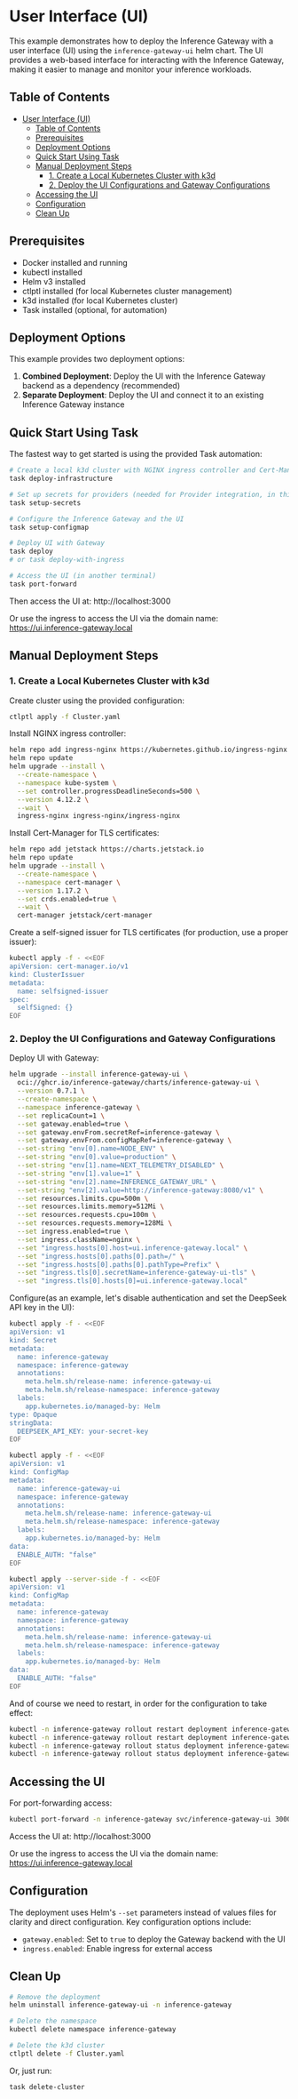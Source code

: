 # User Interface (UI)

This example demonstrates how to deploy the Inference Gateway with a user interface (UI) using the `inference-gateway-ui` helm chart. The UI provides a web-based interface for interacting with the Inference Gateway, making it easier to manage and monitor your inference workloads.

## Table of Contents

- [User Interface (UI)](#user-interface-ui)
  - [Table of Contents](#table-of-contents)
  - [Prerequisites](#prerequisites)
  - [Deployment Options](#deployment-options)
  - [Quick Start Using Task](#quick-start-using-task)
  - [Manual Deployment Steps](#manual-deployment-steps)
    - [1. Create a Local Kubernetes Cluster with k3d](#1-create-a-local-kubernetes-cluster-with-k3d)
    - [2. Deploy the UI Configurations and Gateway Configurations](#2-deploy-the-ui-configurations-and-gateway-configurations)
  - [Accessing the UI](#accessing-the-ui)
  - [Configuration](#configuration)
  - [Clean Up](#clean-up)

## Prerequisites

- Docker installed and running
- kubectl installed
- Helm v3 installed
- ctlptl installed (for local Kubernetes cluster management)
- k3d installed (for local Kubernetes cluster)
- Task installed (optional, for automation)

## Deployment Options

This example provides two deployment options:

1. **Combined Deployment**: Deploy the UI with the Inference Gateway backend as a dependency (recommended)
2. **Separate Deployment**: Deploy the UI and connect it to an existing Inference Gateway instance

## Quick Start Using Task

The fastest way to get started is using the provided Task automation:

```bash
# Create a local k3d cluster with NGINX ingress controller and Cert-Manager
task deploy-infrastructure

# Set up secrets for providers (needed for Provider integration, in this case we will use DeepSeek)
task setup-secrets

# Configure the Inference Gateway and the UI
task setup-configmap

# Deploy UI with Gateway
task deploy
# or task deploy-with-ingress

# Access the UI (in another terminal)
task port-forward
```

Then access the UI at:
http://localhost:3000

Or use the ingress to access the UI via the domain name:
https://ui.inference-gateway.local

## Manual Deployment Steps

### 1. Create a Local Kubernetes Cluster with k3d

Create cluster using the provided configuration:

```bash
ctlptl apply -f Cluster.yaml
```

Install NGINX ingress controller:

```bash
helm repo add ingress-nginx https://kubernetes.github.io/ingress-nginx
helm repo update
helm upgrade --install \
  --create-namespace \
  --namespace kube-system \
  --set controller.progressDeadlineSeconds=500 \
  --version 4.12.2 \
  --wait \
  ingress-nginx ingress-nginx/ingress-nginx
```

Install Cert-Manager for TLS certificates:

```bash
helm repo add jetstack https://charts.jetstack.io
helm repo update
helm upgrade --install \
  --create-namespace \
  --namespace cert-manager \
  --version 1.17.2 \
  --set crds.enabled=true \
  --wait \
  cert-manager jetstack/cert-manager
```

Create a self-signed issuer for TLS certificates (for production, use a proper issuer):

```bash
kubectl apply -f - <<EOF
apiVersion: cert-manager.io/v1
kind: ClusterIssuer
metadata:
  name: selfsigned-issuer
spec:
  selfSigned: {}
EOF
```

### 2. Deploy the UI Configurations and Gateway Configurations

Deploy UI with Gateway:

```bash
helm upgrade --install inference-gateway-ui \
  oci://ghcr.io/inference-gateway/charts/inference-gateway-ui \
  --version 0.7.1 \
  --create-namespace \
  --namespace inference-gateway \
  --set replicaCount=1 \
  --set gateway.enabled=true \
  --set gateway.envFrom.secretRef=inference-gateway \
  --set gateway.envFrom.configMapRef=inference-gateway \
  --set-string "env[0].name=NODE_ENV" \
  --set-string "env[0].value=production" \
  --set-string "env[1].name=NEXT_TELEMETRY_DISABLED" \
  --set-string "env[1].value=1" \
  --set-string "env[2].name=INFERENCE_GATEWAY_URL" \
  --set-string "env[2].value=http://inference-gateway:8080/v1" \
  --set resources.limits.cpu=500m \
  --set resources.limits.memory=512Mi \
  --set resources.requests.cpu=100m \
  --set resources.requests.memory=128Mi \
  --set ingress.enabled=true \
  --set ingress.className=nginx \
  --set "ingress.hosts[0].host=ui.inference-gateway.local" \
  --set "ingress.hosts[0].paths[0].path=/" \
  --set "ingress.hosts[0].paths[0].pathType=Prefix" \
  --set "ingress.tls[0].secretName=inference-gateway-ui-tls" \
  --set "ingress.tls[0].hosts[0]=ui.inference-gateway.local"
```

Configure(as an example, let's disable authentication and set the DeepSeek API key in the UI):

```bash
kubectl apply -f - <<EOF
apiVersion: v1
kind: Secret
metadata:
  name: inference-gateway
  namespace: inference-gateway
  annotations:
    meta.helm.sh/release-name: inference-gateway-ui
    meta.helm.sh/release-namespace: inference-gateway
  labels:
    app.kubernetes.io/managed-by: Helm
type: Opaque
stringData:
  DEEPSEEK_API_KEY: your-secret-key
EOF
```

```bash
kubectl apply -f - <<EOF
apiVersion: v1
kind: ConfigMap
metadata:
  name: inference-gateway-ui
  namespace: inference-gateway
  annotations:
    meta.helm.sh/release-name: inference-gateway-ui
    meta.helm.sh/release-namespace: inference-gateway
  labels:
    app.kubernetes.io/managed-by: Helm
data:
  ENABLE_AUTH: "false"
EOF
```

```bash
kubectl apply --server-side -f - <<EOF
apiVersion: v1
kind: ConfigMap
metadata:
  name: inference-gateway
  namespace: inference-gateway
  annotations:
    meta.helm.sh/release-name: inference-gateway-ui
    meta.helm.sh/release-namespace: inference-gateway
  labels:
    app.kubernetes.io/managed-by: Helm
data:
  ENABLE_AUTH: "false"
EOF
```

And of course we need to restart, in order for the configuration to take effect:

```bash
kubectl -n inference-gateway rollout restart deployment inference-gateway
kubectl -n inference-gateway rollout restart deployment inference-gateway-ui
kubectl -n inference-gateway rollout status deployment inference-gateway
kubectl -n inference-gateway rollout status deployment inference-gateway-ui
```

## Accessing the UI

For port-forwarding access:

```bash
kubectl port-forward -n inference-gateway svc/inference-gateway-ui 3000:3000 --address 0.0.0.0
```

Access the UI at:
http://localhost:3000

Or use the ingress to access the UI via the domain name:
https://ui.inference-gateway.local

## Configuration

The deployment uses Helm's `--set` parameters instead of values files for clarity and direct configuration. Key configuration options include:

- `gateway.enabled`: Set to `true` to deploy the Gateway backend with the UI
- `ingress.enabled`: Enable ingress for external access

## Clean Up

```bash
# Remove the deployment
helm uninstall inference-gateway-ui -n inference-gateway

# Delete the namespace
kubectl delete namespace inference-gateway

# Delete the k3d cluster
ctlptl delete -f Cluster.yaml
```

Or, just run:

```bash
task delete-cluster
```
